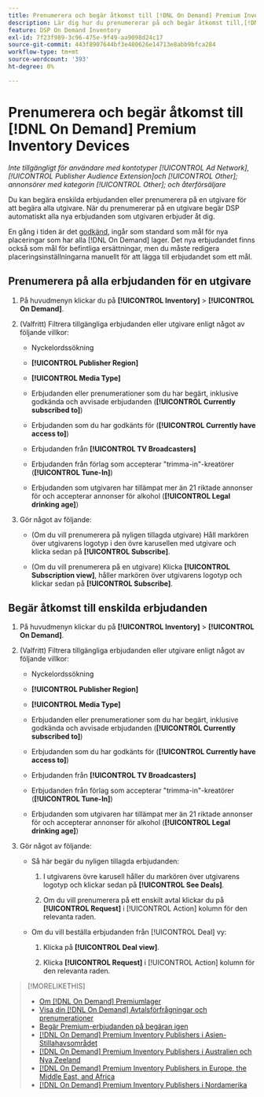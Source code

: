 ```yaml
---
title: Prenumerera och begär åtkomst till [!DNL On Demand] Premium Inventory Devices
description: Lär dig hur du prenumererar på och begär åtkomst till,[!DNL On Demand] erbjudanden.
feature: DSP On Demand Inventory
exl-id: 7f23f989-3c96-475e-9f49-aa9098d24c17
source-git-commit: 443f8907644bf3e480626e14713e8abb9bfca284
workflow-type: tm+mt
source-wordcount: '393'
ht-degree: 0%

---
```


# Prenumerera och begär åtkomst till [!DNL On Demand] Premium Inventory Devices

*Inte tillgängligt för användare med kontotyper [!UICONTROL Ad Network], [!UICONTROL Publisher Audience Extension]och [!UICONTROL Other]; annonsörer med kategorin [!UICONTROL Other]; och återförsäljare*

Du kan begära enskilda erbjudanden eller prenumerera på en utgivare för att begära alla utgivare. När du prenumererar på en utgivare begär DSP automatiskt alla nya erbjudanden som utgivaren erbjuder åt dig.

En gång i tiden är det [godkänd](/help/dsp/inventory/on-demand-inventory-view-status.md), ingår som standard som mål för nya placeringar som har alla [!DNL On Demand] lager. Det nya erbjudandet finns också som mål för befintliga ersättningar, men du måste redigera placeringsinställningarna manuellt för att lägga till erbjudandet som ett mål.

## Prenumerera på alla erbjudanden för en utgivare

1. På huvudmenyn klickar du på **[!UICONTROL Inventory]** > **[!UICONTROL On Demand]**.

1. (Valfritt) Filtrera tillgängliga erbjudanden eller utgivare enligt något av följande villkor:

   * Nyckelordssökning

   * **[!UICONTROL Publisher Region]**

   * **[!UICONTROL Media Type]**

   * Erbjudanden eller prenumerationer som du har begärt, inklusive godkända och avvisade erbjudanden (**[!UICONTROL Currently subscribed to]**)

   * Erbjudanden som du har godkänts för (**[!UICONTROL Currently have access to]**)

   * Erbjudanden från **[!UICONTROL TV Broadcasters]**

   * Erbjudanden från förlag som accepterar &quot;trimma-in&quot;-kreatörer (**[!UICONTROL Tune-In]**)

   * Erbjudanden som utgivaren har tillämpat mer än 21 riktade annonser för och accepterar annonser för alkohol (**[!UICONTROL Legal drinking age]**)

1. Gör något av följande:

   * (Om du vill prenumerera på nyligen tillagda utgivare) Håll markören över utgivarens logotyp i den övre karusellen med utgivare och klicka sedan på **[!UICONTROL Subscribe]**.

   * (Om du vill prenumerera på en utgivare) Klicka **[!UICONTROL Subscription view]**, håller markören över utgivarens logotyp och klickar sedan på **[!UICONTROL Subscribe]**.

## Begär åtkomst till enskilda erbjudanden

1. På huvudmenyn klickar du på **[!UICONTROL Inventory]** > **[!UICONTROL On Demand]**.

1. (Valfritt) Filtrera tillgängliga erbjudanden eller utgivare enligt något av följande villkor:

   * Nyckelordssökning

   * **[!UICONTROL Publisher Region]**

   * **[!UICONTROL Media Type]**

   * Erbjudanden eller prenumerationer som du har begärt, inklusive godkända och avvisade erbjudanden (**[!UICONTROL Currently subscribed to]**)

   * Erbjudanden som du har godkänts för (**[!UICONTROL Currently have access to]**)

   * Erbjudanden från **[!UICONTROL TV Broadcasters]**

   * Erbjudanden från förlag som accepterar &quot;trimma-in&quot;-kreatörer (**[!UICONTROL Tune-In]**)

   * Erbjudanden som utgivaren har tillämpat mer än 21 riktade annonser för och accepterar annonser för alkohol (**[!UICONTROL Legal drinking age]**)

1. Gör något av följande:

   * Så här begär du nyligen tillagda erbjudanden:

      1. I utgivarens övre karusell håller du markören över utgivarens logotyp och klickar sedan på **[!UICONTROL See Deals]**.

      1. Om du vill prenumerera på ett enskilt avtal klickar du på **[!UICONTROL Request]** i [!UICONTROL Action] kolumn för den relevanta raden.
   * Om du vill beställa erbjudanden från [!UICONTROL Deal] vy:

      1. Klicka på **[!UICONTROL Deal view]**.

      1. Klicka **[!UICONTROL Request]** i [!UICONTROL Action] kolumn för den relevanta raden.


>[!MORELIKETHIS]
>
>* [Om [!DNL On Demand] Premiumlager](on-demand-inventory-about.md)
>* [Visa din [!DNL On Demand] Avtalsförfrågningar och prenumerationer](on-demand-inventory-view-status.md)
>* [Begär Premium-erbjudanden på begäran igen](on-demand-inventory-rerequest.md)
>* [[!DNL On Demand] Premium Inventory Publishers i Asien-Stillahavsområdet](on-demand-inventory-publishers-apac.md)
>* [[!DNL On Demand] Premium Inventory Publishers i Australien och Nya Zeeland](on-demand-inventory-publishers-anz.md)
>* [[!DNL On Demand] Premium Inventory Publishers in Europe, the Middle East, and Africa](on-demand-inventory-publishers-emea.md)
>* [[!DNL On Demand] Premium Inventory Publishers i Nordamerika](on-demand-inventory-publishers-na.md)

